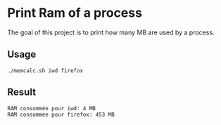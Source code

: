 # Print Ram of a process
The goal of this project is to print how many MB are used by a process.


## Usage
```
./memcalc.sh iwd firefox
```
## Result
```
RAM consommée pour iwd: 4 MB
RAM consommée pour firefox: 453 MB
```

